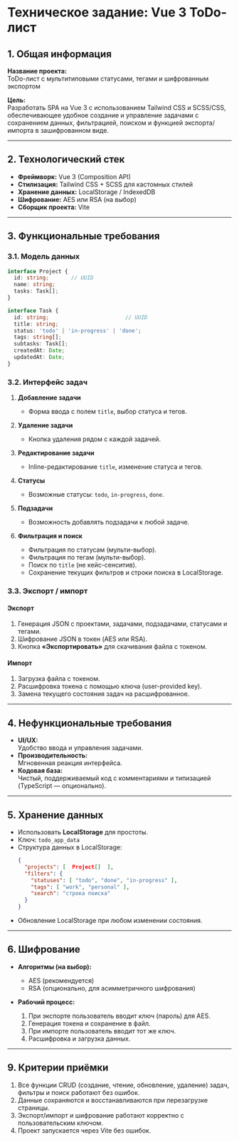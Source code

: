 # Техническое задание: Vue 3 ToDo-лист

## 1. Общая информация
**Название проекта:**  
ToDo-лист с мультитиповыми статусами, тегами и шифрованным экспортом

**Цель:**  
Разработать SPA на Vue 3 с использованием Tailwind CSS и SCSS/CSS, обеспечивающее удобное создание и управление задачами с сохранением данных, фильтрацией, поиском и функцией экспорта/импорта в зашифрованном виде.

---

## 2. Технологический стек
- **Фреймворк:** Vue 3 (Composition API)  
- **Стилизация:** Tailwind CSS + SCSS для кастомных стилей  
- **Хранение данных:** LocalStorage / IndexedDB  
- **Шифрование:** AES или RSA (на выбор)  
- **Сборщик проекта:** Vite  

---

## 3. Функциональные требования

### 3.1. Модель данных

```ts
interface Project {
  id: string;       // UUID
  name: string;
  tasks: Task[];
}

interface Task {
  id: string;                        // UUID
  title: string;
  status: 'todo' | 'in-progress' | 'done';
  tags: string[];
  subtasks: Task[];
  createdAt: Date;
  updatedAt: Date;
}
```

### 3.2. Интерфейс задач

1. **Добавление задачи**  
   - Форма ввода с полем `title`, выбор статуса и тегов.

2. **Удаление задачи**  
   - Кнопка удаления рядом с каждой задачей.

3. **Редактирование задачи**  
   - Inline-редактирование `title`, изменение статуса и тегов.

4. **Статусы**  
   - Возможные статусы: `todo`, `in-progress`, `done`.

5. **Подзадачи**  
   - Возможность добавлять подзадачи к любой задаче.

6. **Фильтрация и поиск**  
   - Фильтрация по статусам (мульти-выбор).  
   - Фильтрация по тегам (мульти-выбор).  
   - Поиск по `title` (не кейс-сенситив).  
   - Сохранение текущих фильтров и строки поиска в LocalStorage.

### 3.3. Экспорт / импорт

#### Экспорт
1. Генерация JSON с проектами, задачами, подзадачами, статусами и тегами.  
2. Шифрование JSON в токен (AES или RSA).  
3. Кнопка **«Экспортировать»** для скачивания файла с токеном.

#### Импорт
1. Загрузка файла с токеном.  
2. Расшифровка токена с помощью ключа (user-provided key).  
3. Замена текущего состояния задач на расшифрованное.

---

## 4. Нефункциональные требования
- **UI/UX:**  
  Удобство ввода и управления задачами.  
- **Производительность:**  
  Мгновенная реакция интерфейса.  
- **Кодовая база:**  
  Чистый, поддерживаемый код с комментариями и типизацией (TypeScript — опционально).

---

## 5. Хранение данных
- Использовать **LocalStorage** для простоты.  
- Ключ: `todo_app_data`  
- Структура данных в LocalStorage:
  ```json
  {
    "projects": [  Project[]  ],
    "filters": {
      "statuses": [ "todo", "done", "in-progress" ],
      "tags": [ "work", "personal" ],
      "search": "строка поиска"
    }
  }
  ```
- Обновление LocalStorage при любом изменении состояния.

---

## 6. Шифрование
- **Алгоритмы (на выбор):**  
  - AES (рекомендуется)  
  - RSA (опционально, для асимметричного шифрования)  

- **Рабочий процесс:**  
  1. При экспорте пользователь вводит ключ (пароль) для AES.  
  2. Генерация токена и сохранение в файл.  
  3. При импорте пользователь вводит тот же ключ.  
  4. Расшифровка и загрузка данных.

---

## 9. Критерии приёмки
1. Все функции CRUD (создание, чтение, обновление, удаление) задач, фильтры и поиск работают без ошибок.  
2. Данные сохраняются и восстанавливаются при перезагрузке страницы.  
3. Экспорт/импорт и шифрование работают корректно с пользовательским ключом.  
4. Проект запускается через Vite без ошибок.  
